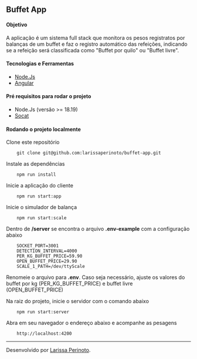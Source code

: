 ## Buffet App

#### Objetivo

A aplicação é um sistema full stack que monitora os pesos registratos por balanças de um buffet e faz o registro automático das refeições, indicando se a refeição será classificada como "Buffet por quilo" ou "Buffet livre".

#### Tecnologias e Ferramentas

- [Node.Js](https://nodejs.org/en)
- [Angular](https://angular.dev/)

#### Pré requisitos para rodar o projeto

- Node.Js (versão >= 18.19)
- [Socat](https://linux.die.net/man/1/socat)

#### Rodando o projeto localmente

Clone este repositório

        git clone git@github.com:larissaperinoto/buffet-app.git

Instale as dependências

        npm run install

Inicie a aplicação do cliente

        npm run start:app

Inicie o simulador de balança

        npm run start:scale

Dentro de **/server** se encontra o arquivo **.env-example** com a configuração abaixo

        SOCKET_PORT=3001
        DETECTION_INTERVAL=4000
        PER_KG_BUFFET_PRICE=59.90
        OPEN_BUFFET_PRICE=29.90
        SCALE_1_PATH=/dev/ttyScale

Renomeie o arquivo para **.env**. Caso seja necessário, ajuste os valores do buffet por kg (PER_KG_BUFFET_PRICE) e buffet livre (OPEN_BUFFET_PRICE)

Na raiz do projeto, inicie o servidor com o comando abaixo

        npm run start:server

Abra em seu navegador o endereço abaixo e acompanhe as pesagens

        http://localhost:4200

---

Desenvolvido por [Larissa Perinoto](https://www.linkedin.com/in/larissaperinoto).
